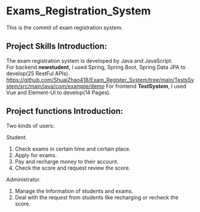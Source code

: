 # Exams_Registration_System
This is the commit of exam registration system.  

Project Skills Introduction:   
--
The exam registration system is developed by Java and JavaScript.   
For backend **newstudent**, I used Spring, Spring Boot, Spring Data JPA to develop(25 RestFul APIs).      
https://github.com/ShuaiZhao418/Exam_Register_System/tree/main/TestsSystem/src/main/java/com/example/demo
For frontend **TestSystem**, I used Vue and Element-UI to develop(14 Pages).  
    
Project functions Introduction:   
--
Two kinds of users:   

Student.   
1. Check exams in certain time and certain place.
2. Apply for exams.
3. Pay and recharge money to their account.
4. Check the score and request review the score. 


Administrator.   
1. Manage the Information of students and exams.   
2. Deal with the request from students like recharging or recheck the score.
